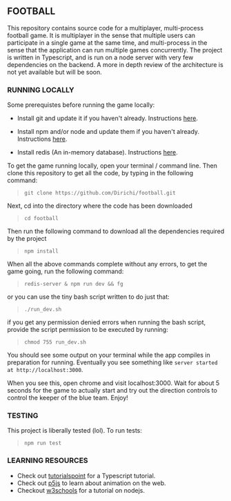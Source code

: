 ## FOOTBALL

This repository contains source code for a multiplayer, multi-process football game. It is multiplayer in the sense that multiple users can participate in a single game at the same time, and multi-process in the sense that the application can run multiple games concurrently. The project is written in Typescript, and is run on a node server with very few dependencies on the backend. A more in depth review of the architecture is not yet available but will be soon.

### RUNNING LOCALLY

Some prerequistes before running the game locally:
- Install git and update it if you haven't already. Instructions [here](https://git-scm.com/book/en/v2/Getting-Started-Installing-Git).
- Install npm and/or node and update them if you haven't already. Instructions [here](https://www.npmjs.com/get-npm).

- Install redis (An in-memory database). Instructions [here](https://redis.io/topics/quickstart).

To get the game running locally, open your terminal / command line. Then clone this repository to get all the code, by typing in the following command:

> ```git clone https://github.com/Dirichi/football.git```

Next, cd into the directory where the code has been downloaded

> ```cd football```

Then run the following command to download all the dependencies required by the project

> ```npm install```

When all the above commands complete without any errors, to get the game going, run the following command:

> ```redis-server & npm run dev && fg```

or you can use the tiny bash script written to do just that:

> ```./run_dev.sh```

if you get any permission denied errors when running the bash script, provide the script permission to be executed by running:

> ```chmod 755 run_dev.sh```

You should see some output on your terminal while the app compiles in preparation for running. Eventually you see something like `server started at http://localhost:3000`.

When you see this, open chrome and visit localhost:3000. Wait for about 5 seconds for the game to actually start and try out the direction controls to control the keeper of the blue team. Enjoy!

### TESTING

This project is liberally tested (lol). To run tests:

> ```npm run test```

### LEARNING RESOURCES

- Check out [tutorialspoint](https://www.tutorialspoint.com/typescript/) for a Typescript tutorial.
- Check out [p5js](http://p5js.org/learn/) to learn about animation on the web.
- Checkout [w3schools](https://www.w3schools.com/nodejs/) for a tutorial on nodejs.
